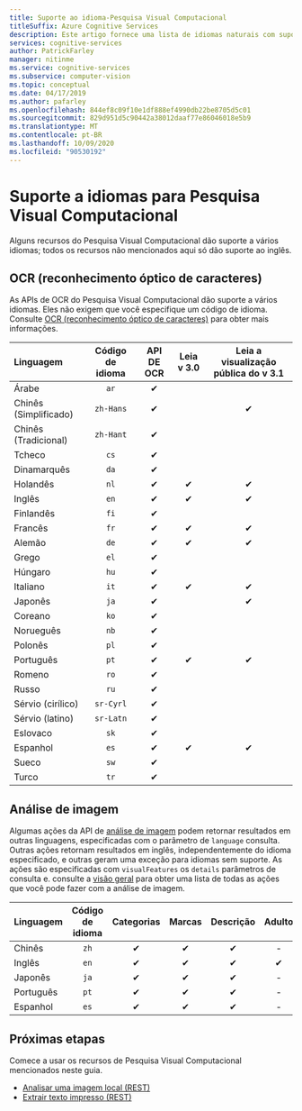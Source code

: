 ```yaml
---
title: Suporte ao idioma-Pesquisa Visual Computacional
titleSuffix: Azure Cognitive Services
description: Este artigo fornece uma lista de idiomas naturais com suporte pelos recursos do Pesquisa Visual Computacional; OCR, análise de imagem.
services: cognitive-services
author: PatrickFarley
manager: nitinme
ms.service: cognitive-services
ms.subservice: computer-vision
ms.topic: conceptual
ms.date: 04/17/2019
ms.author: pafarley
ms.openlocfilehash: 844ef8c09f10e1df888ef4990db22be8705d5c01
ms.sourcegitcommit: 829d951d5c90442a38012daaf77e86046018e5b9
ms.translationtype: MT
ms.contentlocale: pt-BR
ms.lasthandoff: 10/09/2020
ms.locfileid: "90530192"
---
```

# <a name="language-support-for-computer-vision"></a>Suporte a idiomas para Pesquisa Visual Computacional

Alguns recursos do Pesquisa Visual Computacional dão suporte a vários idiomas; todos os recursos não mencionados aqui só dão suporte ao inglês.

## <a name="optical-character-recognition-ocr"></a>OCR (reconhecimento óptico de caracteres)

As APIs de OCR do Pesquisa Visual Computacional dão suporte a vários idiomas. Eles não exigem que você especifique um código de idioma. Consulte [OCR (reconhecimento óptico de caracteres)](concept-recognizing-text.md) para obter mais informações.

|Linguagem| Código de idioma | API DE OCR | Leia v 3.0 | Leia a visualização pública do v 3.1 |
|:-----|:----:|:-----:|:---:|:---:|
|Árabe | `ar`|✔ | | |
|Chinês (Simplificado) | `zh-Hans`|✔ | |✔ |
|Chinês (Tradicional) | `zh-Hant`|✔ | | |
|Tcheco | `cs` |✔ | | |
|Dinamarquês | `da` |✔ | | |
|Holandês | `nl` |✔ |✔ |✔ |
|Inglês | `en` |✔ |✔ |✔ |
|Finlandês | `fi` |✔ | | |
|Francês | `fr` |✔ |✔ |✔ |
|Alemão | `de` |✔ |✔ |✔ |
|Grego | `el` |✔ | | |
|Húngaro | `hu` |✔ | | |
|Italiano | `it` |✔ |✔ |✔ |
|Japonês | `ja` |✔ | |✔ |
|Coreano | `ko` |✔ | | |
|Norueguês | `nb` |✔ | | |
|Polonês | `pl` |✔ | | |
|Português | `pt` |✔ |✔ |✔ |
|Romeno | `ro` |✔ | | |
|Russo | `ru` |✔ | | |
|Sérvio (cirílico) | `sr-Cyrl` |✔ | | |
|Sérvio (latino) | `sr-Latn` |✔ | | |
|Eslovaco | `sk` |✔ | | |
|Espanhol | `es` |✔ |✔ |✔ |
|Sueco | `sw` |✔ | | |
|Turco | `tr` |✔ | | |

## <a name="image-analysis"></a>Análise de imagem

Algumas ações da API de [análise de imagem](https://westus.dev.cognitive.microsoft.com/docs/services/5adf991815e1060e6355ad44/operations/56f91f2e778daf14a499e1fa) podem retornar resultados em outras linguagens, especificadas com o parâmetro de `language` consulta. Outras ações retornam resultados em inglês, independentemente do idioma especificado, e outras geram uma exceção para idiomas sem suporte. As ações são especificadas com `visualFeatures` os `details` parâmetros de consulta e. consulte a [visão geral](overview.md) para obter uma lista de todas as ações que você pode fazer com a análise de imagem.

|Linguagem | Código de idioma | Categorias | Marcas | Descrição | Adulto | Marcas | Color | Faces | ImageType | Objetos | Celebridades | Pontos de referência |
|:---|:---:|:----:|:---:|:---:|:---:|:---:|:---:|:---:|:---:|:---:|:---:|:---:|
|Chinês | `zh`    | ✔ | ✔| ✔|-|-|-|-|-|❌|✔|✔|
|Inglês | `en`   | ✔ | ✔| ✔|✔|✔|✔|✔|✔|✔|✔|✔|
|Japonês | `ja`   | ✔ | ✔| ✔|-|-|-|-|-|❌|✔|✔|
|Português | `pt` | ✔ | ✔| ✔|-|-|-|-|-|❌|✔|✔|
|Espanhol | `es`    | ✔ | ✔| ✔|-|-|-|-|-|❌|✔|✔|

## <a name="next-steps"></a>Próximas etapas

Comece a usar os recursos de Pesquisa Visual Computacional mencionados neste guia.

* [Analisar uma imagem local (REST)](./quickstarts/csharp-analyze.md)
* [Extrair texto impresso (REST)](./quickstarts/csharp-print-text.md)

